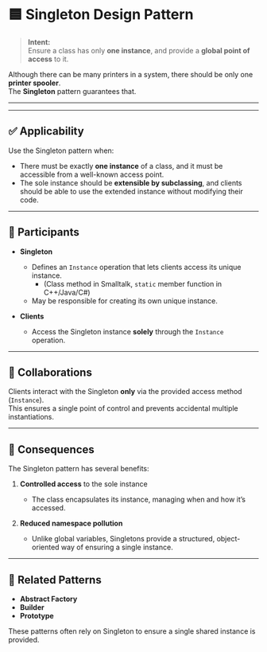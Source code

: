 # 🟦 Singleton Design Pattern

> **Intent:**  
> Ensure a class has only **one instance**, and provide a **global point of access** to it.  

Although there can be many printers in a system, there should be only one **printer spooler**.  
The **Singleton** pattern guarantees that.

---



---

## ✅ Applicability
Use the Singleton pattern when:
- There must be exactly **one instance** of a class, and it must be accessible from a well-known access point.
- The sole instance should be **extensible by subclassing**, and clients should be able to use the extended instance without modifying their code.

---

## 👥 Participants

- **Singleton**
  - Defines an `Instance` operation that lets clients access its unique instance.  
    - (Class method in Smalltalk, `static` member function in C++/Java/C#)
  - May be responsible for creating its own unique instance.

- **Clients**
  - Access the Singleton instance **solely** through the `Instance` operation.

---

## 🔄 Collaborations
Clients interact with the Singleton **only** via the provided access method (`Instance`).  
This ensures a single point of control and prevents accidental multiple instantiations.

---

## 🎯 Consequences
The Singleton pattern has several benefits:

1. **Controlled access** to the sole instance  
   - The class encapsulates its instance, managing when and how it’s accessed.

2. **Reduced namespace pollution**  
   - Unlike global variables, Singletons provide a structured, object-oriented way of ensuring a single instance.

---

## 🔗 Related Patterns
- **Abstract Factory**  
- **Builder**  
- **Prototype**

These patterns often rely on Singleton to ensure a single shared instance is provided.

